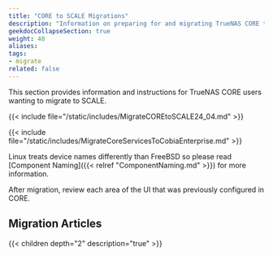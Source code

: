 ```yaml
---
title: "CORE to SCALE Migrations"
description: "Information on preparing for and migrating TrueNAS CORE to TrueNAS SCALE."
geekdocCollapseSection: true
weight: 40
aliases:
tags:
- migrate
related: false
---
```


This section provides information and instructions for TrueNAS CORE users wanting to migrate to SCALE.

{{< include file="/static/includes/MigrateCOREtoSCALE24_04.md" >}}

{{< include file="/static/includes/MigrateCoreServicesToCobiaEnterprise.md" >}}

Linux treats device names differently than FreeBSD so please read [Component Naming]({{< relref "ComponentNaming.md" >}}) for more information.

After migration, review each area of the UI that was previously configured in CORE.

## Migration Articles

{{< children depth="2" description="true" >}}
